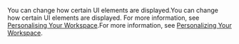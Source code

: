 <span data-ttu-id="f9c49-101">You can change how certain UI elements are displayed.</span><span class="sxs-lookup"><span data-stu-id="f9c49-101">You can change how certain UI elements are displayed.</span></span> <span data-ttu-id="f9c49-102">For more information, see [Personalising Your Workspace](../ui-personalization-user.md).</span><span class="sxs-lookup"><span data-stu-id="f9c49-102">For more information, see [Personalizing Your Workspace](../ui-personalization-user.md).</span></span>
